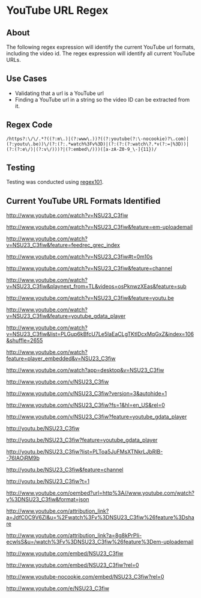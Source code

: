 # YouTube URL Regex

## About
The following regex expression will identify the current YouTube url formats, including the video id. The regex expression will identify all current YouTube URLs.

## Use Cases
* Validating that a url is a YouTube url
* Finding a YouTube url in a string so the video ID can be extracted from it.

## Regex Code
```
/https?:\/\/.*?((?:m\.)|(?:www\.))?((?:youtube(?:\-nocookie)?\.com)|(?:youtu\.be))\/(?:(?:.*watch%3Fv%3D)|(?:(?:(?:watch\?.*v(?:=|%3D))|(?:(?:e\/)|(?:v\/)))?|(?:embed\/)))([a-zA-Z0-9_\-]{11})/
```
## Testing
Testing was conducted using [regex101](https://regex101.com/ "regex101").

## Current YouTube URL Formats Identified
http://www.youtube.com/watch?v=NSU23_C3fiw

http://www.youtube.com/watch?v=NSU23_C3fiw&feature=em-uploademail

http://www.youtube.com/watch?v=NSU23_C3fiw&feature=feedrec_grec_index

http://www.youtube.com/watch?v=NSU23_C3fiw#t=0m10s

http://www.youtube.com/watch?v=NSU23_C3fiw&feature=channel

http://www.youtube.com/watch?v=NSU23_C3fiw&playnext_from=TL&videos=osPknwzXEas&feature=sub

http://www.youtube.com/watch?v=NSU23_C3fiw&feature=youtu.be

http://www.youtube.com/watch?v=NSU23_C3fiw&feature=youtube_gdata_player

http://www.youtube.com/watch?v=NSU23_C3fiw&list=PLGup6kBfcU7Le5laEaCLgTKtlDcxMqGxZ&index=106&shuffle=2655

http://www.youtube.com/watch?feature=player_embedded&v=NSU23_C3fiw

http://www.youtube.com/watch?app=desktop&v=NSU23_C3fiw

http://www.youtube.com/v/NSU23_C3fiw

http://www.youtube.com/v/NSU23_C3fiw?version=3&autohide=1

http://www.youtube.com/v/NSU23_C3fiw?fs=1&hl=en_US&rel=0

http://www.youtube.com/v/NSU23_C3fiw?feature=youtube_gdata_player

http://youtu.be/NSU23_C3fiw

http://youtu.be/NSU23_C3fiw?feature=youtube_gdata_player

http://youtu.be/NSU23_C3fiw?list=PLToa5JuFMsXTNkrLJbRlB--76IAOjRM9b

http://youtu.be/NSU23_C3fiw&feature=channel

http://youtu.be/NSU23_C3fiw?t=1

http://www.youtube.com/oembed?url=http%3A//www.youtube.com/watch?v%3DNSU23_C3fiw&format=json

http://www.youtube.com/attribution_link?a=JdfC0C9V6ZI&u=%2Fwatch%3Fv%3DNSU23_C3fiw%26feature%3Dshare

http://www.youtube.com/attribution_link?a=8g8kPrPIi-ecwIsS&u=/watch%3Fv%3DNSU23_C3fiw%26feature%3Dem-uploademail

http://www.youtube.com/embed/NSU23_C3fiw

http://www.youtube.com/embed/NSU23_C3fiw?rel=0

http://www.youtube-nocookie.com/embed/NSU23_C3fiw?rel=0

http://www.youtube.com/e/NSU23_C3fiw
